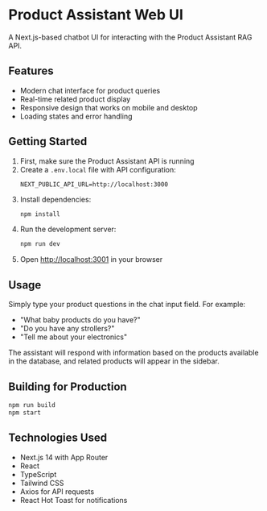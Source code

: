 # Product Assistant Web UI

A Next.js-based chatbot UI for interacting with the Product Assistant RAG API.

## Features

- Modern chat interface for product queries
- Real-time related product display
- Responsive design that works on mobile and desktop
- Loading states and error handling

## Getting Started

1. First, make sure the Product Assistant API is running
2. Create a `.env.local` file with API configuration:
   ```
   NEXT_PUBLIC_API_URL=http://localhost:3000
   ```
3. Install dependencies:
   ```bash
   npm install
   ```
4. Run the development server:
   ```bash
   npm run dev
   ```
5. Open [http://localhost:3001](http://localhost:3001) in your browser

## Usage

Simply type your product questions in the chat input field. For example:
- "What baby products do you have?"
- "Do you have any strollers?"
- "Tell me about your electronics"

The assistant will respond with information based on the products available in the database, and related products will appear in the sidebar.

## Building for Production

```bash
npm run build
npm start
```

## Technologies Used

- Next.js 14 with App Router
- React
- TypeScript
- Tailwind CSS
- Axios for API requests
- React Hot Toast for notifications
